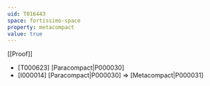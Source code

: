 ```yaml
---
uid: T016443
space: fortissimo-space
property: metacompact
value: true
---
```

[[Proof]]

* [T000623] [Paracompact|P000030]
* [I000014] [Paracompact|P000030] => [Metacompact|P000031]

